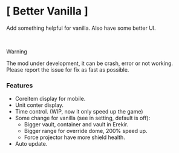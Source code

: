 <h1> [ Better Vanilla ] </h1>
<p>Add something helpful for vanilla. Also have some better UI.</p>
<br>

> [!WARNING]
> The mod under development, it can be crash, error or not working.<br>
> Please report the issue for fix as fast as possible.

<h3>Features</h3>

- Coreitem display for mobile.
- Unit conter display.
- Time control. (WIP, now it only speed up the game)
- Some change for vanilla (see in setting, default is off):
  + Bigger vault, container and vault in Erekir.
  + Bigger range for override dome, 200% speed up.
  + Force projector have more shield health.
- Auto update.

